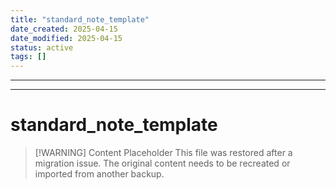 ```yaml
---
title: "standard_note_template"
date_created: 2025-04-15
date_modified: 2025-04-15
status: active
tags: []
---
```


---

---

# standard_note_template

> [\!WARNING] Content Placeholder
> This file was restored after a migration issue. The original content needs to be recreated or imported from another backup.

